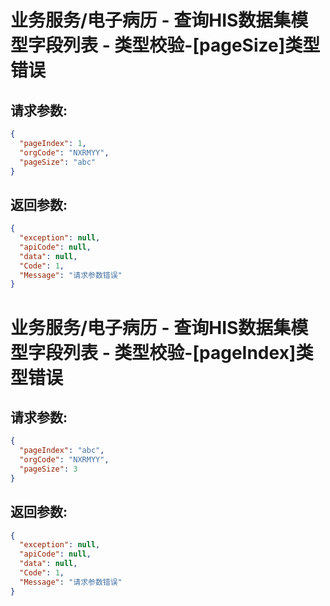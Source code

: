 
# 业务服务/电子病历 - 查询HIS数据集模型字段列表 - 类型校验-[pageSize]类型错误
## 请求参数:
``` json
{
  "pageIndex": 1,
  "orgCode": "NXRMYY",
  "pageSize": "abc"
}
```
## 返回参数:
``` json
{
  "exception": null,
  "apiCode": null,
  "data": null,
  "Code": 1,
  "Message": "请求参数错误"
}
```
# 业务服务/电子病历 - 查询HIS数据集模型字段列表 - 类型校验-[pageIndex]类型错误
## 请求参数:
``` json
{
  "pageIndex": "abc",
  "orgCode": "NXRMYY",
  "pageSize": 3
}
```
## 返回参数:
``` json
{
  "exception": null,
  "apiCode": null,
  "data": null,
  "Code": 1,
  "Message": "请求参数错误"
}
```